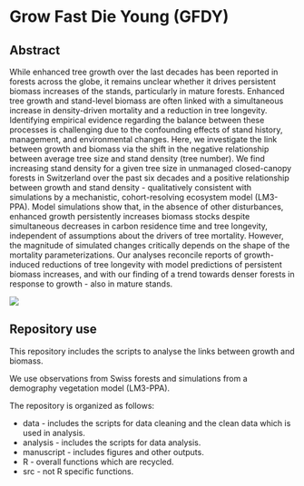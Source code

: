 # Grow Fast Die Young (GFDY)

## Abstract

While enhanced tree growth over the last decades has been reported in forests across the globe, it remains unclear whether it drives persistent biomass increases of the stands, particularly in mature forests. Enhanced tree growth and stand-level biomass are often linked with a simultaneous increase in density-driven mortality and a reduction in tree longevity. Identifying empirical evidence regarding the balance between these processes is challenging due to the confounding effects of stand history, management, and environmental changes. Here, we investigate the link between growth and biomass via the shift in the negative relationship between average tree size and stand density (tree number). We find increasing stand density for a given tree size in unmanaged closed-canopy forests in Switzerland over the past six decades and a positive relationship between growth and stand density - qualitatively consistent with simulations by a mechanistic, cohort-resolving ecosystem model (LM3-PPA). Model simulations show that, in the absence of other disturbances, enhanced growth persistently increases biomass stocks despite simultaneous decreases in carbon residence time and tree longevity, independent of assumptions about the drivers of tree mortality. However, the magnitude of simulated changes critically depends on the shape of the mortality parameterizations. Our analyses reconcile reports of growth-induced reductions of tree longevity with model predictions of persistent biomass increases, and with our finding of a trend towards denser forests in response to growth - also in mature stands. 

![](https://github.com/geco-bern/GFDY/raw/master/manuscript/figures/fig_1.png)

## Repository use

This repository includes the scripts to analyse the links between growth and biomass.

We use observations from Swiss forests and simulations from a demography vegetation model (LM3-PPA).

The repository is organized as follows:
- data - includes the scripts for data cleaning and the clean data which is used in analysis.
- analysis - includes the scripts for data analysis.
- manuscript - includes figures and other outputs.
- R - overall functions which are recycled.
- src - not R specific functions.
